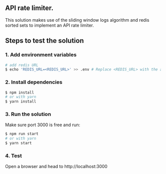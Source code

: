 ## API rate limiter.
This solution makes use of the sliding window logs algorithm and redis sorted sets to implement an API rate limiter.
## Steps to test the solution

### 1. Add environment variables
```bash
# add redis URL
$ echo 'REDIS_URL=<REDIS_URL>' >> .env # Replace <REDIS_URL> with the actual URL of any redis instance
```
### 2. Install dependencies

```bash
$ npm install
# or with yarn
$ yarn install
```
### 3. Run the solution
Make sure port 3000 is free and run:
```bash
$ npm run start
# or with yarn
$ yarn start
```
### 4. Test
Open a browser and head to http://localhost:3000